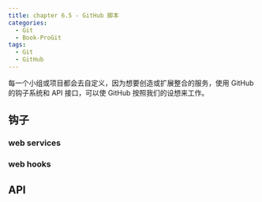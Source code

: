```yaml
---
title: chapter 6.5 - GitHub 脚本
categories:
  - Git
  - Book-ProGit
tags:
  - Git
  - GitHub
---
```


每一个小组或项目都会去自定义，因为想要创造或扩展整合的服务，使用 GitHub 的钩子系统和 API 接口，可以使 GitHub 按照我们的设想来工作。

<!--more-->

## 钩子

### web services

### web hooks

## API

